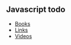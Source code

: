 ## Javascript todo

* [Books](./books/README.md)
* [Links](./links/README.md)
* [Videos](./videos/README.md)
